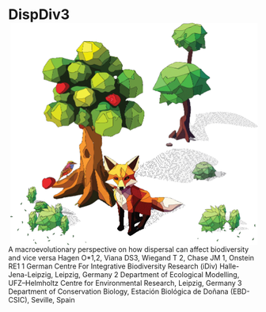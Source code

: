 # DispDiv3 <img src="inst/logo/dispdiv3.png" align="right" width="500" />
A macroevolutionary perspective on how dispersal can affect biodiversity and vice versa
Hagen O*1,2, Viana DS3, Wiegand T 2, Chase JM 1, Onstein RE1
1 German Centre For Integrative Biodiversity Research (iDiv) Halle-Jena-Leipzig, Leipzig, Germany
2 Department of Ecological Modelling, UFZ–Helmholtz Centre for Environmental Research, Leipzig, Germany
3 Department of Conservation Biology, Estación Biológica de Doñana (EBD-CSIC), Seville, Spain
